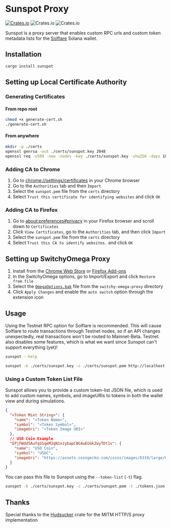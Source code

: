 # Sunspot Proxy
[![Crates.io](https://img.shields.io/crates/v/sunspot)](https://crates.io/crates/sunspot) 
![Crates.io](https://img.shields.io/crates/l/sunspot) 
![Crates.io](https://img.shields.io/crates/d/sunspot)

Sunspot is a proxy server that enables custom RPC urls and custom token metadata lists for
the [Solflare](https://solflare.com) Solana wallet.

## Installation

```bash
cargo install sunspot
```

## Setting up Local Certificate Authority

### Generating Certificates

#### From repo root

```bash
chmod +x generate-cert.sh
./generate-cert.sh
```

#### From anywhere

```bash
mkdir -p ./certs
openssl genrsa -out ./certs/sunspot.key 2048
openssl req -x509 -new -nodes -key ./certs/sunspot.key -sha256 -days 1825 -out ./certs/sunspot.pem
```

### Adding CA to Chrome

1. Go to <chrome://settings/certificates> in your Chrome browser
2. Go to the `Authorities` tab and then `Import`
3. Select the `sunspot.pem` file from the `certs` directory
4. Select `Trust this certificate for identifying websites` and click `OK`

### Adding CA to Firefox

1. Go to <about:preferences#privacy> in your Firefox browser and scroll down to `Certificates`
2. Click `View Certificates`, go to the `Authorities` tab, and then click `Import`
3. Select the `sunspot.pem` file from the `certs` directory
4. Select `Trust this CA to identify websites.` and click `OK`

## Setting up SwitchyOmega Proxy


1. Install from the [Chrome Web Store](https://chrome.google.com/webstore/detail/padekgcemlokbadohgkifijomclgjgif) or
   [Firefox Add-ons](https://addons.mozilla.org/en-US/firefox/addon/switchyomega/)
2. In the SwitchyOmega options, go to Import/Export and click `Restore from file`
3. Select the [`OmegaOptions.bak`](./switchy-omega-proxy/OmegaOptions.bak) file from the `switchy-omega-proxy` directory
4. Click `Apply Changes` and enable the `auto switch` option through the extension icon

## Usage

Using the Testnet RPC option for Solflare is recommended. This will cause Solflare to route transactions through Testnet nodes,
so if an API changes unexpectedly, real transactions won't be routed to Mainnet-Beta. Testnet also disables some features, 
which is what we want since Sunspot can't support everything (yet)! 

```bash
sunspot --help
```

```bash
sunspot -k ./certs/sunspot.key -c ./certs/sunspot.pem http://localhost:8899
```

### Using a Custom Token List File

Sunspot allows you to provide a custom token-list JSON file, which is used to add custom names, symbols, and imageURIs
to tokens in both the wallet view and during simulations.

```json
{
  "<Token Mint String>": {
    "name": "<Token Name>",
    "symbol": "<Token Symbol>",
    "imageUri": "<Token Image URI>"
  },
  // USD Coin Example
  "EPjFWdd5AufqSSqeM2qN1xzybapC8G4wEGGkZwyTDt1v": {
    "name": "USD Coin",
    "symbol": "USDC",
    "imageUri": "https://assets.coingecko.com/coins/images/6319/large/USD_Coin_icon.png?1547042389"
  }
}
```

You can pass this file to Sunspot using the `--token-list` (`-t`) flag.

```bash
sunspot -k ./certs/sunspot.key -c ./certs/sunspot.pem -t ./tokens.json http://localhost:8899
```

## Thanks

Special thanks to the [Hudsucker](https://github.com/omjadas/hudsucker) crate for the MITM HTTP/S proxy implementation
